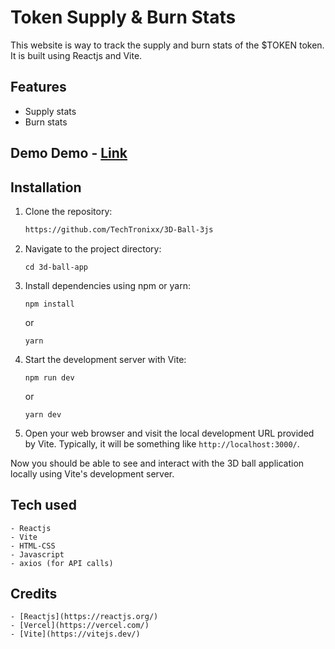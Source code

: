 # Token Supply & Burn Stats

This website is way to track the supply and burn stats of the $TOKEN token. It is built using Reactjs and Vite.

## Features

- Supply stats
- Burn stats

## Demo Demo - [Link]()

## Installation

1. Clone the repository:

   ```bash
   https://github.com/TechTronixx/3D-Ball-3js
   ```

2. Navigate to the project directory:

   `cd 3d-ball-app`

3. Install dependencies using npm or yarn:

   `npm install`

   or

   `yarn`

4. Start the development server with Vite:

   `npm run dev`

   or

   `yarn dev`

5. Open your web browser and visit the local development URL provided by Vite. Typically, it will be something like `http://localhost:3000/`.

Now you should be able to see and interact with the 3D ball application locally using Vite's development server.

## Tech used

    - Reactjs
    - Vite
    - HTML-CSS
    - Javascript
    - axios (for API calls)

## Credits

    - [Reactjs](https://reactjs.org/)
    - [Vercel](https://vercel.com/)
    - [Vite](https://vitejs.dev/)
